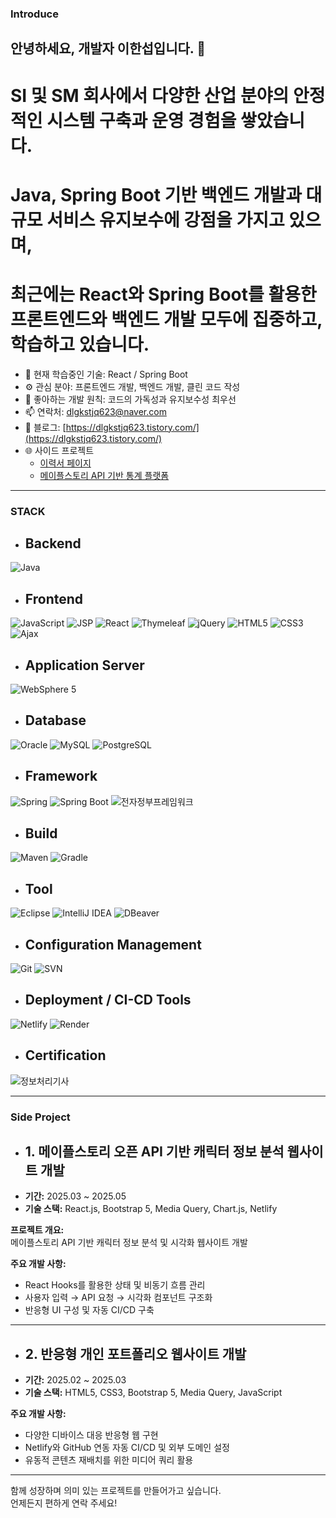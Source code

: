 ### Introduce

## 안녕하세요, 개발자 이한섭입니다. 👋

# SI 및 SM 회사에서 다양한 산업 분야의 안정적인 시스템 구축과 운영 경험을 쌓았습니다.  
# Java, Spring Boot 기반 백엔드 개발과 대규모 서비스 유지보수에 강점을 가지고 있으며, 
# 최근에는 React와 Spring Boot를 활용한 프론트엔드와 백엔드 개발 모두에 집중하고, 학습하고 있습니다.

- 🔭 현재 학습중인 기술: React / Spring Boot  
- ⚙️ 관심 분야: 프론트엔드 개발, 백엔드 개발, 클린 코드 작성
- 💬 좋아하는 개발 원칙: 코드의 가독성과 유지보수성 최우선  
- 📫 연락처: dlgkstjq623@naver.com  
- 🔗 블로그: [https://dlgkstjq623.tistory.com/](https://dlgkstjq623.tistory.com/)  
- 🌐 사이드 프로젝트  
  - [이력서 페이지](https://hs-home-portfolio.com)  
  - [메이플스토리 API 기반 통계 플랫폼](https://hs-maple-fighter.com)  

---

### STACK

- ## Backend
![Java](https://img.shields.io/badge/Backend-Java-007396?logo=java&logoColor=white)

- ## Frontend
![JavaScript](https://img.shields.io/badge/JavaScript-F7DF1E?logo=javascript&logoColor=black)
![JSP](https://img.shields.io/badge/JSP-FF0033?logo=java&logoColor=white)
![React](https://img.shields.io/badge/React-61DAFB?logo=react&logoColor=black)
![Thymeleaf](https://img.shields.io/badge/Thymeleaf-005F0F?logo=thymeleaf&logoColor=white)
![jQuery](https://img.shields.io/badge/jQuery-0769AD?logo=jquery&logoColor=white)
![HTML5](https://img.shields.io/badge/HTML5-E34F26?logo=html5&logoColor=white)
![CSS3](https://img.shields.io/badge/CSS3-1572B6?logo=css3&logoColor=white)
![Ajax](https://img.shields.io/badge/Ajax-005F0F?style=flat&logo=ajax&logoColor=white)

- ## Application Server
![WebSphere 5](https://img.shields.io/badge/WebSphere-5-0071BC)

- ## Database
![Oracle](https://img.shields.io/badge/Oracle-F80000?logo=oracle&logoColor=white)
![MySQL](https://img.shields.io/badge/MySQL-4479A1?logo=mysql&logoColor=white)
![PostgreSQL](https://img.shields.io/badge/PostgreSQL-336791?logo=postgresql&logoColor=white)

- ## Framework
![Spring](https://img.shields.io/badge/Spring-6DB33F?logo=spring&logoColor=white)
![Spring Boot](https://img.shields.io/badge/Spring_Boot-6DB33F?logo=springboot&logoColor=white)
![전자정부프레임워크](https://img.shields.io/badge/Framework-전자정부프레임워크-blue)

- ## Build
![Maven](https://img.shields.io/badge/Maven-C71A36?logo=apachemaven&logoColor=white)
![Gradle](https://img.shields.io/badge/Gradle-02303A?logo=gradle&logoColor=white)

- ## Tool
![Eclipse](https://img.shields.io/badge/Eclipse-2C2255?logo=eclipse&logoColor=white)
![IntelliJ IDEA](https://img.shields.io/badge/IntelliJ_IDEA-000000?logo=intellij-idea&logoColor=white)
![DBeaver](https://img.shields.io/badge/DBeaver-4C8DBA?logo=dbeaver&logoColor=white)

- ## Configuration Management
![Git](https://img.shields.io/badge/Git-F05032?logo=git&logoColor=white)
![SVN](https://img.shields.io/badge/SVN-809CC9?logo=subversion&logoColor=white)

- ## Deployment / CI-CD Tools
![Netlify](https://img.shields.io/badge/Netlify-00C7B7?logo=netlify&logoColor=white)
![Render](https://img.shields.io/badge/Render-2AB8E6?logo=render&logoColor=white)

- ## Certification
![정보처리기사](https://img.shields.io/badge/Certification-정보처리기사-blue)


---

### Side Project

- ## 1. 메이플스토리 오픈 API 기반 캐릭터 정보 분석 웹사이트 개발  
- **기간:** 2025.03 ~ 2025.05  
- **기술 스택:** React.js, Bootstrap 5, Media Query, Chart.js, Netlify  

**프로젝트 개요:**  
메이플스토리 API 기반 캐릭터 정보 분석 및 시각화 웹사이트 개발  

**주요 개발 사항:**  
- React Hooks를 활용한 상태 및 비동기 흐름 관리  
- 사용자 입력 → API 요청 → 시각화 컴포넌트 구조화  
- 반응형 UI 구성 및 자동 CI/CD 구축  

---

- ## 2. 반응형 개인 포트폴리오 웹사이트 개발  
- **기간:** 2025.02 ~ 2025.03  
- **기술 스택:** HTML5, CSS3, Bootstrap 5, Media Query, JavaScript  

**주요 개발 사항:**  
- 다양한 디바이스 대응 반응형 웹 구현  
- Netlify와 GitHub 연동 자동 CI/CD 및 외부 도메인 설정  
- 유동적 콘텐츠 재배치를 위한 미디어 쿼리 활용  

---

함께 성장하며 의미 있는 프로젝트를 만들어가고 싶습니다.  
언제든지 편하게 연락 주세요!  

